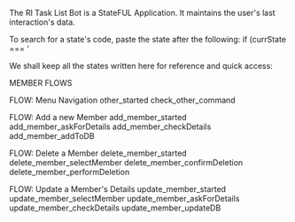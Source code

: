 The RI Task List Bot is a StateFUL Application.
It maintains the user's last interaction's data.


To search for a state's code, paste the state after the following:
if (currState === '

We shall keep all the states written here for reference and quick access:

MEMBER FLOWS

FLOW: Menu Navigation
other_started
check_other_command

FLOW: Add a new Member
add_member_started
add_member_askForDetails
add_member_checkDetails
add_member_addToDB

FLOW: Delete a Member
delete_member_started
delete_member_selectMember
delete_member_confirmDeletion
delete_member_performDeletion

FLOW: Update a Member's Details
update_member_started
update_member_selectMember
update_member_askForDetails
update_member_checkDetails
update_member_updateDB

